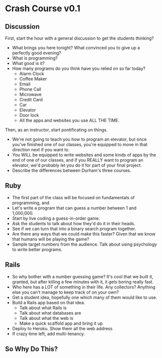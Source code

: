 # Crash Course v0.1

## Discussion

First, start the hour with a general discussion to get the students thinking?

* What brings you here tonight?  What convinced you to give up a perfectly good evening?
* What is programming?
* What good is it?
* How many programs do you think have you relied on so far today?
  * Alarm Clock
  * Coffee Maker
  * Email
  * Phone Call
  * Microwave
  * Credit Card
  * Car
  * Elevator
  * Door lock
  * All the apps and websites you use ALL THE TIME.

Then, as an instructor, start pontificating on things.

* We're not going to teach you how to program an elevator, but once you've finished one of our classes, you're equipped to move in that direction next if you want to.
* You WILL be equipped to write websites and some kinds of apps by the end of one of our classes, and if you REALLY want to program an elevator, we'd probably let you do it for part of your final project.
* Describe the differences between Durham's three courses.

## Ruby

* The first part of the class will be focused on fundamentals of programming, and
* Let's write a program that can guess a number between 1 and 1,000,000.
* Start by live coding a guess-in-order game.
* Ask the students to talk about how they'd do it in their heads.
* See if we can turn that into a binary search program together.
* Are there any ways that we could make this faster?  Given that we know that humans will be playing the game?
* Sample target numbers from the audience.  Talk about using psychology to write better programs.

## Rails

* So why bother with a number guessing game?  It's cool that we built it, granted, but after killing a few minutes with it, it gets boring really fast.
* Who here has a LOT of something in their life.  Any collectors?  Anything else you can't manage to keep track of on your own?
* Get a student idea, hopefully one which many of them would like to use.
* Build a Rails app based on that idea.
  * Talk about what Rails is
  * Talk about what databases are
  * Talk about what the web is
  * Make a quick scaffold app and bring it up
* Deploy to Heroku.  Show them all the web address
* If crazy time left, add multi-tenancy.

## So Why Do This?
